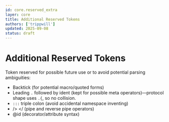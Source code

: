 ```yaml
---
id: core.reserved_extra
layer: core
title: Additional Reserved Tokens
authors: ['trippwill']
updated: 2025-09-08
status: draft
---
```

# Additional Reserved Tokens

Token reserved for possible future use or to avoid potential parsing ambiguities:

- Backtick (for potential macro/quoted forms)
- Leading `.` followed by ident (kept for possible meta operators)—protocol shape uses `.{`, so no collision.
- `:::` triple colon (avoid accidental namespace inventing)
- /> </ (pipe and reverse pipe operators)
- @id (decorator/attribute syntax)
